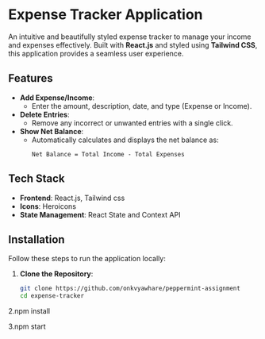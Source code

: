# Expense Tracker Application

An intuitive and beautifully styled expense tracker to manage your income and expenses effectively. Built with **React.js** and styled using **Tailwind CSS**, this application provides a seamless user experience.

## Features

- **Add Expense/Income**: 
  - Enter the amount, description, date, and type (Expense or Income).
- **Delete Entries**: 
  - Remove any incorrect or unwanted entries with a single click.
- **Show Net Balance**: 
  - Automatically calculates and displays the net balance as:
    ```
    Net Balance = Total Income - Total Expenses
    ```

## Tech Stack

- **Frontend**: React.js, Tailwind css
- **Icons**: Heroicons
- **State Management**: React State and Context API

## Installation

Follow these steps to run the application locally:

1. **Clone the Repository**:
   ```bash
   git clone https://github.com/onkvyawhare/peppermint-assignment
   cd expense-tracker

2.npm install

3.npm start


